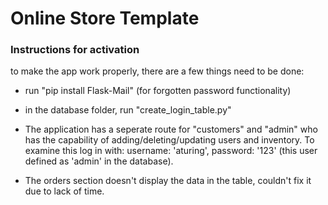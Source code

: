 # Online Store Template

### Instructions for activation  

to make the app work properly, there are a few things need to be done:  
- run "pip install Flask-Mail" (for forgotten password functionality)
- in the database folder, run "create_login_table.py"

- The application has a seperate route for "customers" and "admin" who has the capability of adding/deleting/updating users and inventory. To examine this log in with: username: 'aturing', password: '123' (this user defined as 'admin' in the database).

* The orders section doesn't display the data in the table, couldn't fix it due to lack of time.

